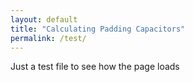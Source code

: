 ```yaml
---
layout: default
title: "Calculating Padding Capacitors"
permalink: /test/
---
```

Just a test file to see how the page loads

